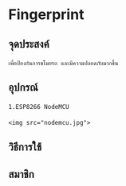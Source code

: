 # Fingerprint
## จุดประสงค์
    เพื่อป้องกันการขโมยรถ และมีความปลอดภับมากขึ้น
## อุปกรณ์
    1.ESP8266 NodeMCU

    <img src="nodemcu.jpg">
## วิธีการใช้
## สมาชิก
